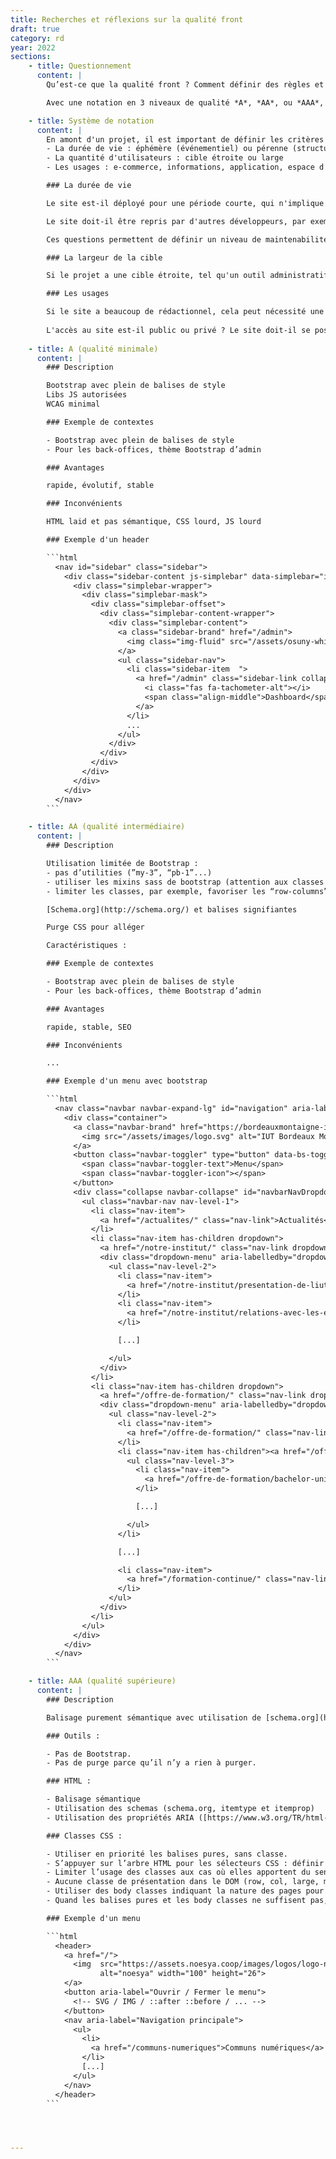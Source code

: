 ```yaml
---
title: Recherches et réflexions sur la qualité front
draft: true
category: rd
year: 2022
sections:
    - title: Questionnement
      content: |
        Qu’est-ce que la qualité front ? Comment définir des règles et critères qui permettent d'évaluer cette qualité ? Comment faire au mieux en fonction du contexte ?

        Avec une notation en 3 niveaux de qualité *A*, *AA*, ou *AAA*, nous essayons de proposer un ensemble une liste de règles et de bonnes pratiques à appliquer pour répondre au mieux aux besoins d’un projet.

    - title: Système de notation
      content: |
        En amont d'un projet, il est important de définir les critères de complexité :
        - La durée de vie : éphémère (événementiel) ou pérenne (structurel)
        - La quantité d'utilisateurs : cible étroite ou large
        - Les usages : e-commerce, informations, application, espace d'administration...

        ### La durée de vie

        Le site est-il déployé pour une période courte, qui n'implique pas de maintenance ni d'évolution sur le long terme ou bien est-il déployé pour une longue période, et fera l'objet d'améliorations successives ? 

        Le site doit-il être repris par d'autres développeurs, par exemple dans le cadre d'un projet en source ouverte (open-source) ?

        Ces questions permettent de définir un niveau de maintenabilité minimal à appliquer, et permet de définir si l'utilisation de librairie documentée et largement partagée par la communauté de développeurs web, tel que bootstrap, facilitera la passation et la reprise du code.

        ### La largeur de la cible

        Si le projet a une cible étroite, tel qu'un outil administratif particulier ou un site dédié à un secteur de niche, le choix de la note à viser peut se faire en fonction des autres critères de complexité mais devra toujours respecter les normes WCAG. Dans le cas d'un site très largement visité, il faudra favoriser un haut niveau de qualité front.

        ### Les usages

        Si le site a beaucoup de rédactionnel, cela peut nécessité une forte modularité des composants HTML, et tend à favoriser l'usage d'un design system précis ou une librairie (bootstrap) -- **à discuter**
        
        L'accès au site est-il public ou privé ? Le site doit-il se positionner sur les moteurs de recherches ?
    
    - title: A (qualité minimale)
      content: |
        ### Description

        Bootstrap avec plein de balises de style
        Libs JS autorisées
        WCAG minimal

        ### Exemple de contextes

        - Bootstrap avec plein de balises de style
        - Pour les back-offices, thème Bootstrap d’admin

        ### Avantages

        rapide, évolutif, stable

        ### Inconvénients

        HTML laid et pas sémantique, CSS lourd, JS lourd

        ### Exemple d'un header

        ```html
          <nav id="sidebar" class="sidebar">
            <div class="sidebar-content js-simplebar" data-simplebar="init">
              <div class="simplebar-wrapper">
                <div class="simplebar-mask">
                  <div class="simplebar-offset">
                    <div class="simplebar-content-wrapper">
                      <div class="simplebar-content">
                        <a class="sidebar-brand" href="/admin">
                          <img class="img-fluid" src="/assets/osuny-white-5c5a29719b513fa909919512ab06b5fc8f65ce09f1c9b232b49e58f453f49582.svg">
                        </a>
                        <ul class="sidebar-nav">
                          <li class="sidebar-item  ">
                            <a href="/admin" class="sidebar-link collapsed">
                              <i class="fas fa-tachometer-alt"></i>
                              <span class="align-middle">Dashboard</span>
                            </a>
                          </li>
                          ...
                        </ul>
                      </div>
                    </div>
                  </div>
                </div>
              </div>
            </div>
          </nav>
        ``` 

    - title: AA (qualité intermédiaire)
      content: |
        ### Description

        Utilisation limitée de Bootstrap :
        - pas d’utilities (”my-3”, “pb-1”...)
        - utiliser les mixins sass de bootstrap (attention aux classes utilisées par le js de bootstrap)
        - limiter les classes, par exemple, favoriser les “row-columns” au lieux des “cols” permet de n’écrire qu’une fois la règle de colonage lorsque que ces dernières sont de même largeurs

        [Schema.org](http://schema.org/) et balises signifiantes

        Purge CSS pour alléger

        Caractéristiques : 

        ### Exemple de contextes

        - Bootstrap avec plein de balises de style
        - Pour les back-offices, thème Bootstrap d’admin

        ### Avantages

        rapide, stable, SEO

        ### Inconvénients

        ...

        ### Exemple d'un menu avec bootstrap

        ```html
          <nav class="navbar navbar-expand-lg" id="navigation" aria-label="Menu principal">
            <div class="container">
              <a class="navbar-brand" href="https://bordeauxmontaigne-iut.netlify.app/">
                <img src="/assets/images/logo.svg" alt="IUT Bordeaux Montaigne" height="42" width="147">
              </a>
              <button class="navbar-toggler" type="button" data-bs-toggle="collapse" data-bs-target="#navbarNavDropdown" aria-controls="navbarNavDropdown" aria-expanded="false" aria-label="">
                <span class="navbar-toggler-text">Menu</span>
                <span class="navbar-toggler-icon"></span>
              </button>
              <div class="collapse navbar-collapse" id="navbarNavDropdown">
                <ul class="navbar-nav nav-level-1">
                  <li class="nav-item">
                    <a href="/actualites/" class="nav-link">Actualités</a>
                  </li>
                  <li class="nav-item has-children dropdown">
                    <a href="/notre-institut/" class="nav-link dropdown-toggle" id="dropdown-notre-institut" role="button" data-bs-toggle="dropdown" aria-expanded="false">Notre institut</a>
                    <div class="dropdown-menu" aria-labelledby="dropdown-notre-institut">
                      <ul class="nav-level-2">
                        <li class="nav-item">
                          <a href="/notre-institut/presentation-de-liut/" class="nav-link">Présentation de l'IUT</a>
                        </li>
                        <li class="nav-item">
                          <a href="/notre-institut/relations-avec-les-entreprises/" class="nav-link">Relations avec les entreprises</a>
                        </li>

                        [...]

                      </ul>
                    </div>
                  </li>
                  <li class="nav-item has-children dropdown">
                    <a href="/offre-de-formation/" class="nav-link dropdown-toggle" id="dropdown-offre-de-formation" role="button" data-bs-toggle="dropdown" aria-expanded="false">Offre de formation</a>
                    <div class="dropdown-menu" aria-labelledby="dropdown-offre-de-formation">
                      <ul class="nav-level-2">
                        <li class="nav-item">
                          <a href="/offre-de-formation/" class="nav-link">Toute l'offre de formation</a>
                        </li>
                        <li class="nav-item has-children"><a href="/offre-de-formation/bachelor-universitaire-de-technologie/" class="nav-link">Bachelor Universitaire de Technologie</a>
                          <ul class="nav-level-3">
                            <li class="nav-item">
                              <a href="/offre-de-formation/bachelor-universitaire-de-technologie/carrieres-sociales/parcours-animation-sociale-et-socioculturelle/" class="nav-link">Animation sociale et socioculturelle</a>
                            </li>

                            [...]

                          </ul>
                        </li>

                        [...]

                        <li class="nav-item">
                          <a href="/formation-continue/" class="nav-link">Formation continue</a>
                        </li>
                      </ul>
                    </div>
                  </li>
                </ul>
              </div>
            </div>
          </nav>
        ``` 

    - title: AAA (qualité supérieure)
      content: |
        ### Description

        Balisage purement sémantique avec utilisation de [schema.org](http://schema.org/) et aria.

        ### Outils :

        - Pas de Bootstrap.
        - Pas de purge parce qu’il n’y a rien à purger.

        ### HTML :

        - Balisage sémantique
        - Utilisation des schemas (schema.org, itemtype et itemprop)
        - Utilisation des propriétés ARIA ([https://www.w3.org/TR/html-aria/](https://www.w3.org/TR/html-aria/))

        ### Classes CSS :

        - Utiliser en priorité les balises pures, sans classe.
        - S’appuyer sur l’arbre HTML pour les sélecteurs CSS : définir une limite de niveaux pour garder une bonne lisibilité / maintenabilité.
        - Limiter l’usage des classes aux cas où elles apportent du sens, sans pour autant diminuer la compréhension et la maintenabilité.
        - Aucune classe de présentation dans le DOM (row, col, large, mb-5...).
        - Utiliser des body classes indiquant la nature des pages pour du contexte.
        - Quand les balises pures et les body classes ne suffisent pas, ajouter des classes qui indiquent la nature des objets traités (post, person, author, product...)

        ### Exemple d'un menu

        ```html
          <header>
            <a href="/">
              <img  src="https://assets.noesya.coop/images/logos/logo-noesya.svg"
                    alt="noesya" width="100" height="26">
            </a>
            <button aria-label="Ouvrir / Fermer le menu">
              <!-- SVG / IMG / ::after ::before / ... -->
            </button>
            <nav aria-label="Navigation principale">
              <ul>
                <li>
                  <a href="/communs-numeriques">Communs numériques</a>
                </li>
                [...]
              </ul>
            </nav>
          </header>
        ``` 




---
```

